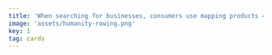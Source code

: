 ```yaml
---
title: 'When searching for businesses, consumers use mapping products 44% of the time.'
image: 'assets/humanity-rowing.png'
key: 1
tag: cards
---
```

